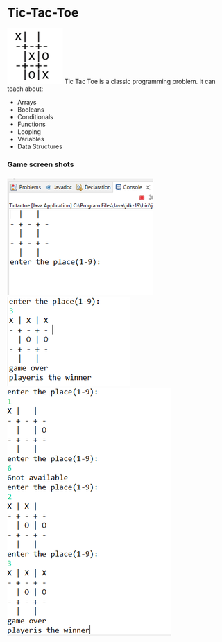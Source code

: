 # Tic-Tac-Toe
<img  src="photo6240091893857891364.jpg" width="128" height="128" >
Tic Tac Toe is a classic programming problem. It can teach  about:
<ul>
  <li>Arrays</li>
  <li>Booleans</li>
  <li>Conditionals</li>
    <li>Functions</li>
  <li>Looping</li>
  <li>Variables</li>
  <li>Data Structures</li>
</ul>  

<h3>Game screen shots<h3>
<img  src="Screenshot (16).png">
</br>
<img src="Screenshot (19).png">
</br>
<img  src="Screenshot (22).png">
</br>








